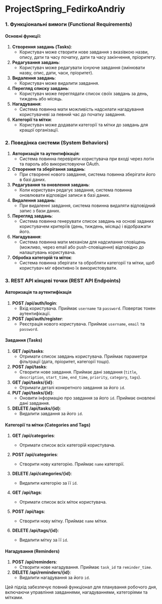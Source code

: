 # ProjectSpring_FedirkoAndriy

### 1. Функціональні вимоги (Functional Requirements)

#### Основні функції:
1. **Створення завдань (Tasks)**:
    - Користувач може створити нове завдання з вказівкою назви, опису, дати та часу початку, дати та часу закінчення, пріоритету.
2. **Редагування завдань**:
    - Користувач може редагувати існуюче завдання (змінювати назву, опис, дати, часи, пріоритет).
3. **Видалення завдань**:
    - Користувач може видалити завдання.
4. **Перегляд списку завдань**:
    - Користувач може переглядати список своїх завдань за день, тиждень або місяць.
5. **Нагадування**:
    - Система повинна мати можливість надсилати нагадування користувачеві за певний час до початку завдання.
6. **Категорії та мітки**:
    - Користувач може додавати категорії та мітки до завдань для кращої організації.

### 2. Поведінка системи (System Behaviors)

1. **Авторизація та аутентифікація**:
    - Система повинна перевіряти користувача при вході через логін та пароль або використовуючи OAuth.
2. **Створення та зберігання завдань**:
    - При створенні нового завдання, система повинна зберігати його в базі даних.
3. **Редагування та оновлення завдань**:
    - Коли користувач редагує завдання, система повинна оновлювати відповідні записи в базі даних.
4. **Видалення завдань**:
    - При видаленні завдання, система повинна видаляти відповідний запис з бази даних.
5. **Перегляд завдань**:
    - Система повинна генерувати список завдань на основі заданих користувачем критеріїв (день, тиждень, місяць) і відображати його.
6. **Нагадування**:
    - Система повинна мати механізм для надсилання сповіщень (можливо, через email або push-сповіщення) відповідно до налаштувань користувача.
7. **Обробка категорій та міток**:
    - Система повинна зберігати та обробляти категорії та мітки, щоб користувач міг ефективно їх використовувати.

### 3. REST API кінцеві точки (REST API Endpoints)

#### Авторизація та аутентифікація
1. **POST /api/auth/login**:
    - Вхід користувача. Приймає `username` та `password`. Повертає токен аутентифікації.
2. **POST /api/auth/register**:
    - Реєстрація нового користувача. Приймає `username`, `email` та `password`.

#### Завдання (Tasks)
1. **GET /api/tasks**:
    - Отримати список завдань користувача. Приймає параметри фільтрації (дата, пріоритет, категорії тощо).
2. **POST /api/tasks**:
    - Створити нове завдання. Приймає дані завдання (`title`, `description`, `start_time`, `end_time`, `priority`, `category`, `tags`).
3. **GET /api/tasks/{id}**:
    - Отримати деталі конкретного завдання за його `id`.
4. **PUT /api/tasks/{id}**:
    - Оновити інформацію про завдання за його `id`. Приймає оновлені дані завдання.
5. **DELETE /api/tasks/{id}**:
    - Видалити завдання за його `id`.

#### Категорії та мітки (Categories and Tags)
1. **GET /api/categories**:
    - Отримати список всіх категорій користувача.
2. **POST /api/categories**:
    - Створити нову категорію. Приймає `name` категорії.
3. **DELETE /api/categories/{id}**:
    - Видалити категорію за її `id`.

4. **GET /api/tags**:
    - Отримати список всіх міток користувача.
5. **POST /api/tags**:
    - Створити нову мітку. Приймає `name` мітки.
6. **DELETE /api/tags/{id}**:
    - Видалити мітку за її `id`.

#### Нагадування (Reminders)
1. **POST /api/reminders**:
    - Створити нове нагадування. Приймає `task_id` та `reminder_time`.
2. **DELETE /api/reminders/{id}**:
    - Видалити нагадування за його `id`.

Цей підхід забезпечує повний функціонал для планування робочого дня, включаючи управління завданнями, нагадуваннями, категоріями та мітками.
